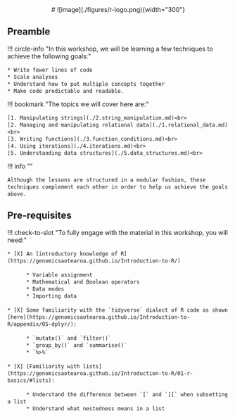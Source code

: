 <center>
# ![image](./figures/r-logo.png){width="300"}
</center>

## Preamble

!!! circle-info "In this workshop, we will be learning a few techniques to achieve the following goals:"

    * Write fewer lines of code
    * Scale analyses
    * Understand how to put multiple concepts together
    * Make code predictable and readable.

!!! bookmark "The topics we will cover here are:"

    [1. Manipulating strings](./2.string_manipulation.md)<br>
    [2. Managing and manipulating relational data](./1.relational_data.md)<br>
    [3. Writing functions](./3.function_conditions.md)<br>
    [4. Using iterations](./4.iterations.md)<br>
    [5. Understanding data structures](./5.data_structures.md)<br>

!!! info ""

    Although the lessons are structured in a modular fashion, these techniques complement each other in order to help us achieve the goals above.

## Pre-requisites

!!! check-to-slot "To fully engage with the material in this workshop, you will need:"

    * [X] An [introductory knowledge of R](https://genomicsaotearoa.github.io/Introduction-to-R/)

          * Variable assignment
          * Mathematical and Boolean operators
          * Data modes
          * Importing data
          
    * [X] Some familiarity with the `tidyverse` dialect of R code as shown [here](https://genomicsaotearoa.github.io/Introduction-to-R/appendix/05-dplyr/):

          * `mutate()` and `filter()`
          * `group_by()` and `summarise()`
          * `%>%`

    * [X] [Familiarity with lists](https://genomicsaotearoa.github.io/Introduction-to-R/01-r-basics/#lists):
          
          * Understand the difference between `[` and `[[` when subsetting a list
          * Understand what nestedness means in a list